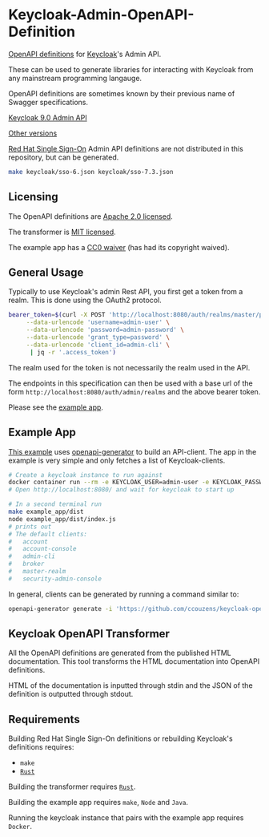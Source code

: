 # Keycloak-Admin-OpenAPI-Definition

[OpenAPI definitions](https://github.com/OAI/OpenAPI-Specification) for
[Keycloak](https://www.keycloak.org/)'s Admin API.

These can be used to generate libraries for interacting with Keycloak
from any mainstream programming langauge.

OpenAPI definitions are sometimes known by their previous name of Swagger
specifications.

[Keycloak 9.0 Admin API](./keycloak/9.0.json)

[Other versions](./keycloak/)

[Red Hat Single
Sign-On](https://access.redhat.com/products/red-hat-single-sign-on)
Admin API definitions are not distributed in this repository, but can
be generated.

```bash
make keycloak/sso-6.json keycloak/sso-7.3.json
```

## Licensing

The OpenAPI definitions are [Apache 2.0 licensed](./keycloak/LICENSE.txt).

The transformer is [MIT licensed](keycloak-openapi-transformer/LICENSE).

The example app has a [CC0 waiver](example_app/WAIVER) (has had its
copyright waived).

## General Usage

Typically to use Keycloak's admin Rest API, you first get a token from
a realm. This is done using the OAuth2 protocol.

```bash
bearer_token=$(curl -X POST 'http://localhost:8080/auth/realms/master/protocol/openid-connect/token' \
     --data-urlencode 'username=admin-user' \
     --data-urlencode 'password=admin-password' \
     --data-urlencode 'grant_type=password' \
     --data-urlencode 'client_id=admin-cli' \
      | jq -r '.access_token')
```

The realm used for the token is not necessarily the realm used in the API.

The endpoints in this specification can then be used with a base url
of the form `http://localhost:8080/auth/admin/realms` and the above
bearer token.

Please see the [example app](example_app/src/index.ts).

## Example App

[This example](./example_app/) uses
[openapi-generator](https://github.com/OpenAPITools/openapi-generator)
to build an API-client. The app in the example is very simple and only
fetches a list of Keycloak-clients.

```bash
# Create a keycloak instance to run against
docker container run --rm -e KEYCLOAK_USER=admin-user -e KEYCLOAK_PASSWORD=admin-password -p 8080:8080 jboss/keycloak:9.0.3
# Open http://localhost:8080/ and wait for keycloak to start up

# In a second terminal run
make example_app/dist
node example_app/dist/index.js
# prints out
# The default clients:
#   account
#   account-console
#   admin-cli
#   broker
#   master-realm
#   security-admin-console
```

In general, clients can be generated by running a command similar to:

```bash
openapi-generator generate -i 'https://github.com/ccouzens/keycloak-openapi/raw/master/keycloak/9.0.json' -g 'typescript-axios' -o 'src/keycloak-client'
```

## Keycloak OpenAPI Transformer

All the OpenAPI definitions are generated from the published HTML
documentation. This tool transforms the HTML documentation into OpenAPI
definitions.

HTML of the documentation is inputted through stdin and the JSON of the
definition is outputted through stdout.

## Requirements

Building Red Hat Single Sign-On definitions or rebuilding Keycloak's
definitions requires:

- `make`
- [`Rust`](https://www.rust-lang.org/tools/install)

Building the transformer requires
[`Rust`](https://www.rust-lang.org/tools/install).

Building the example app requires `make`, `Node` and `Java`.

Running the keycloak instance that pairs with the example app requires
`Docker`.
